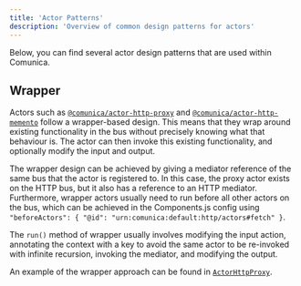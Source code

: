 ```yaml
---
title: 'Actor Patterns'
description: 'Overview of common design patterns for actors'
---
```


Below, you can find several actor design patterns that are used within Comunica.

## Wrapper

Actors such as [`@comunica/actor-http-proxy`](https://github.com/comunica/comunica/tree/master/packages/actor-http-proxy)
and [`@comunica/actor-http-memento`](https://github.com/comunica/comunica/tree/master/packages/actor-http-memento)
follow a wrapper-based design.
This means that they wrap around existing functionality in the bus without precisely knowing what that behaviour is.
The actor can then invoke this existing functionality, and optionally modify the input and output.

The wrapper design can be achieved by giving a mediator reference of the same bus that the actor is registered to.
In this case, the proxy actor exists on the HTTP bus, but it also has a reference to an HTTP mediator.
Furthermore, wrapper actors usually need to run before all other actors on the bus,
which can be achieved in the Components.js config using `"beforeActors": { "@id": "urn:comunica:default:http/actors#fetch" }`.

The `run()` method of wrapper usually involves modifying the input action,
annotating the context with a key to avoid the same actor to be re-invoked with infinite recursion,
invoking the mediator, and modifying the output.

An example of the wrapper approach can be found in [`ActorHttpProxy`](https://github.com/comunica/comunica/blob/master/packages/actor-http-proxy/lib/ActorHttpProxy.ts).
